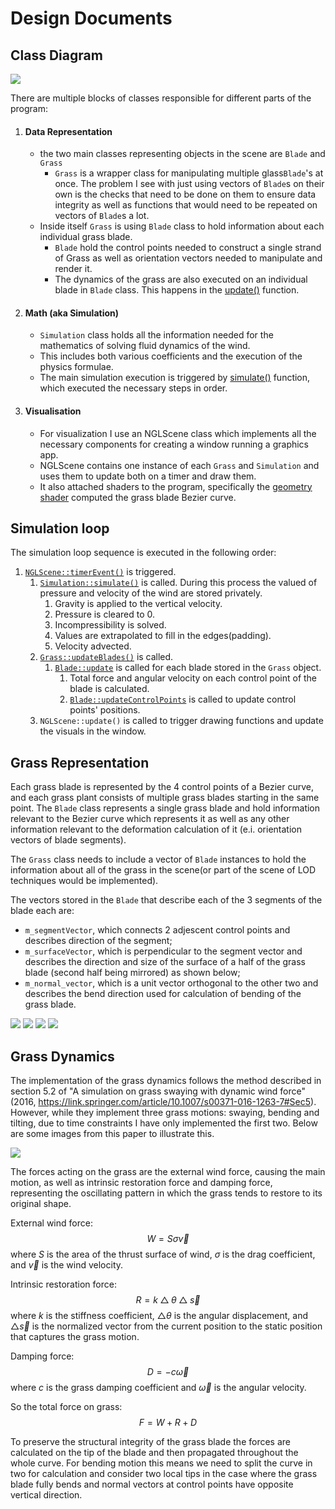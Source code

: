 # Design Documents

## Class Diagram

![](images/grass_sim_final_design.png)

There are multiple blocks of classes responsible for different parts of the program:
1. #### Data Representation
   - the two main classes representing objects in the scene are `Blade` and `Grass`
     - `Grass` is a wrapper class for manipulating multiple glass`Blade`'s at once. The problem I see with just using vectors of `Blade`s on their own is the checks that need to be done on them to ensure data integrity as well as functions that would need to be repeated on vectors of `Blade`s a lot.
   - Inside itself `Grass` is using `Blade` class to hold information about each individual grass blade.
     - `Blade` hold the control points needed to construct a single strand of Grass as well as orientation vectors needed to manipulate and render it.
     - The dynamics of the grass are also executed on an individual blade in `Blade` class. This happens in the [update()](https://github.com/NCCA/ase-assignment-daria-tolmacheva/blob/main/src/Blade.cpp#L100) function.
2. #### Math (aka Simulation)
   - `Simulation` class holds all the information needed for the mathematics of solving fluid dynamics of the wind.
   - This includes both various coefficients and the execution of the physics formulae.
   - The main simulation execution is triggered by [simulate()](https://github.com/NCCA/ase-assignment-daria-tolmacheva/blob/main/src/Simulation.cpp#L330) function, which executed the necessary steps in order. 
3. #### Visualisation
   - For visualization I use an NGLScene class which implements all the necessary components for creating a window running a graphics app.
   - NGLScene contains one instance of each `Grass` and `Simulation` and uses them to update both on a timer and draw them.
   - It also attached shaders to the program, specifically the [geometry shader](https://github.com/NCCA/ase-assignment-daria-tolmacheva/blob/main/shaders/grassGeometry.glsl#L15) computed the grass blade Bezier curve.

## Simulation loop

The simulation loop sequence is executed in the following order:
1. [`NGLScene::timerEvent()`](https://github.com/NCCA/ase-assignment-daria-tolmacheva/blob/main/src/NGLScene.cpp#L198) is triggered.
   1. [`Simulation::simulate()`](https://github.com/NCCA/ase-assignment-daria-tolmacheva/blob/main/src/Simulation.cpp#L330) is called. During this process the valued of pressure and velocity of the wind are stored privately.
      1. Gravity is applied to the vertical velocity.
      2. Pressure is cleared to 0.
      3. Incompressibility is solved.
      4. Values are extrapolated to fill in the edges(padding).
      5. Velocity advected.
   2. [`Grass::updateBlades()`](https://github.com/NCCA/ase-assignment-daria-tolmacheva/blob/main/src/Grass.cpp#L128) is called.
      1. [`Blade::update`](https://github.com/NCCA/ase-assignment-daria-tolmacheva/blob/main/src/Blade.cpp#L100) is called for each blade stored in the `Grass` object.
         1. Total force and angular velocity on each control point of the blade is calculated.
         2. [`Blade::updateControlPoints`](https://github.com/NCCA/ase-assignment-daria-tolmacheva/blob/main/src/Blade.cpp#L250) is called to update control points' positions.
   3. `NGLScene::update()` is called to trigger drawing functions and update the visuals in the window.

## Grass Representation

Each grass blade is represented by the 4 control points of a Bezier curve, and each grass plant consists of multiple grass blades starting in the same point.
The `Blade` class represents a single grass blade and hold information relevant to the Bezier curve which represents it as well as any other information relevant to the deformation calculation of it (e.i. orientation vectors of blade segments).

The `Grass` class needs to include a vector of `Blade` instances to hold the information about all of the grass in the scene(or part of the scene of LOD techniques would be implemented).

The vectors stored in the `Blade` that describe each of the 3 segments of the blade each are:
- `m_segmentVector`, which connects 2 adjescent control points and describes direction of the segment;
- `m_surfaceVector`, which is perpendicular to the segment vector and describes the direction and size of the surface of a half of the grass blade (second half being mirrored) as shown below;
- `m_normal_vector`, which is a unit vector orthogonal to the other two and describes the bend direction used for calculation of bending of the grass blade.

![](images/blade_segments_diagram.jpg)
![](images/blade_vectors_diagram.jpg)
![](images/surface_vector_diagram.JPG)
![](images/normal_vector_diagram.jpg)

## Grass Dynamics

The implementation of the grass dynamics follows the method described in section 5.2 of "A simulation on grass swaying with dynamic wind force" (2016, https://link.springer.com/article/10.1007/s00371-016-1263-7#Sec5). However, while they implement three grass motions: swaying, bending and tilting, due to time constraints I have only implemented the first two.
Below are some images from this paper to illustrate this.

![](images/grass_motions.png)

The forces acting on the grass are the external wind force, causing the main motion, as well as intrinsic restoration force and damping force, representing the oscillating pattern in which the grass tends to restore to its original shape.

External wind force:
$$W = S \sigma \overrightarrow{v}$$
where $S$ is the area of the thrust surface of wind, $\sigma$ is the drag coefficient, and $\overrightarrow{v}$ is the wind velocity.  


Intrinsic restoration force:
$$R = k \bigtriangleup\theta \bigtriangleup \overrightarrow{s}$$
where $k$ is the stiffness coefficient, $\bigtriangleup\theta$ is the angular displacement, and  $\bigtriangleup \overrightarrow{s}$ is the normalized vector from the current position to the static position that captures the grass motion.


Damping force:
$$D = -c \overrightarrow{\omega}$$
where $c$ is the grass damping coefficient and $\overrightarrow{\omega}$ is the angular velocity.


So the total force on grass:
$$F = W + R + D$$

To preserve the structural integrity of the grass blade the forces are calculated on the tip of the blade and then propagated throughout the whole curve. For bending motion this means we need to split the curve in two for calculation and consider two local tips in the case where the grass blade fully bends and normal vectors at control points have opposite vertical direction.